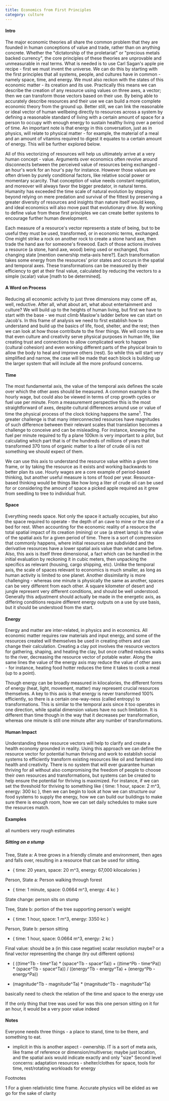 ```yaml
---
title: Economics from First Principles
category: culture
---
```

#### Intro

The major economic theories all share the common problem that they are founded in human conceptions of value and trade, rather than on anything concrete. Whether the "dictatorship of the proletariat" or "precious metals backed currency", the core principles of these theories are unprovable and unmeasurable in real terms. What is needed is to use Carl Sagan's apple pie recipe - first we must invent the universe. We can do this by starting with the first principles that all systems, people, and cultures have in common - namely space, time, and energy. We must also reckon with the states of this economic matter - its creation and its use. Practically this means we can describe the creation of any resource using values on three axes, a vector; then we can transform those vectors based on their use. By being able to accurately describe resources and their use we can build a more complete economic theory from the ground up. Better still, we can link the reasonable or ideal vector of human wellbeing directly to resources across a system by defining a reasonable standard of living with a certain amount of space for a person to occupy with enough energy to sustain healthy living over a period of time. An important note is that energy in this conversation, just as in physics, will relate to physical matter - for example, the material of a meal and an amount of vitamins required to digest it equates to a certain amount of energy. This will be further explored below.

All of this vectorizing of resources will help us ultimately arrive at a very human concept - value. Arguments over economics often revolve around disconnects between the perceived value of resources being exchanged - an hour's work for an hour's pay for instance. However those values are often driven by purely conditional factors, like relative social power or momentary scarcity. That conception of value needs constant negotiation, and moreover will always favor the bigger predator, in natural terms. Humanity has exceeded the time scale of natural evolution by stepping beyond relying on mere predation and survival of the fittest by preserving a greater diversity of resources and insights than nature itself would keep, and ideal economics will also move past that evolutionary drive. By working to define value from these first principles we can create better systems to encourage further human development.

Each measure of a resource's vector represents a state of being, but to be useful they must be used, transformed, or in economic terms, exchanged. One might strike a rock on another rock to create a stone hand axe, then trade the hand axe for someone's firewood. Each of those actions involves a resource (a stone, hand axe, wood) being used or exchanged, thus changing state [mention ownership meta-axis here?]. Each transformation takes some energy from the resources' prior states and occurs in the spatial and temporal axes. These transformations can be measured by their efficiency to get at their final value, calculated by reducing the vectors to a simple (scalar) value [math to be determined].

#### A Word on Process

Reducing all economic activity to just three dimensions may come off as, well, reductive. After all, what about art, what about entertainment and culture? We will build up to the heights of human living, but first we have to start with the base - we must climb Maslow's ladder before we can start on Jacob's. In this frame of analysis we need to first establish how to understand and build up the basics of life, food, shelter, and the rest; then we can look at how those contribute to the finer things. We will come to see that even culture and creativity serve physical purposes in human life, like creating trust and connections to allow complicated work to happen (cultural cohesion) and even working different parts of the physical brain to allow the body to heal and improve others (rest). So while this will start very simplified and narrow, the case will be made that each block is building up the larger system that will include all the more profound concerns.

#### Time

The most fundamental axis, the value of the temporal axis defines the scale over which the other axes should be measured. A common example is the hourly wage, but could also be viewed in terms of crop growth cycles or fuel use per minute. From a measurement perspective this is the most straightforward of axes, despite cultural differences around use or value of time the physical process of the clock ticking happens the same<sup>1</sup>. The greater challenge is that many interconnected resources have magnitudes of such difference between their relevant scales that translation becomes a challenge to conceive and can be misleading. For instance, knowing the fuel per minute required to fly a plane 100km is very important to a pilot, but calculating which part that is of the hundreds of millions of years that transformed 370 tons of organic matter to a liter of crude oil is not something we should expect of them.

We can use this axis to understand the resource value within a given time frame, or by taking the resource as it exists and working backwards to better plan its use. Hourly wages are a core example of period-based thinking, but another useful measure is tons of food per year. Resource-based thinking would be things like how long a liter of crude oil can be used for or considering the amount of space a picked apple required as it grew from seedling to tree to individual fruit.

#### Space

Everything needs space. Not only the space it actually occupies, but also the space required to operate - the depth of an cave to mine or the size of a bed for rest. When accounting for the economic reality of a resource the total spatial impact of its creation (mining) or use (a street lamp) is the value of the spatial axis for a given period of time. There is a sort of compression that commonly happens, where initial resources are subdivided and the derivative resources have a lower spatial axis value than what came before. Also, this axis is itself three dimensional, a fact which can be handled in the initial evaluation by reckoning it in cubic meters, then unpacking the specifics as relevant (housing, cargo shipping, etc). Unlike the temporal axis, the scale of spaces relevant to economics is much smaller, as long as human activity is limited to one planet. Another dissimilarity is more challenging - whereas one minute is physically the same as another, spaces can be very different from each other. A square kilometer of desert and jungle represent very different conditions, and should be well understood. Generally this adjustment should actually be made in the energetic axis, as differing conditions require different energy outputs on a use by use basis, but it should be understood from the start.

#### Energy

Energy and matter are inter-related, in physics and in economics. All economic matter requires raw materials and input energy, and some of the resources created will themselves be used in creating others and can change their calculation. Creating a clay pot involves the resource vectors for gathering, shaping, and heating the clay, but once crafted reduces walks to the river, decreasing the resource vector of potable water. Along the same lines the value of the energy axis may reduce the value of other axes - for instance, heating food hotter reduces the time it takes to cook a meal (up to a point).

Though energy can be broadly measured in kilocalories, the different forms of energy (heat, light, movement, matter) may represent crucial resources themselves. A key to this axis is that energy is never transformed 100% efficiently, so there is a certain one-way-ness (called entropy) to transformations. This is similar to the temporal axis since it too operates in one direction, while spatial dimension values have no such limitation. It is different than time though in the way that it decreases per transformation, whereas one minute is still one minute after any number of transformations.

#### Human Impact

Understanding these resource vectors will help to clarify and create a health economy grounded in reality. Using this approach we can define the resource vector for potential human thriving and work to establish social systems to efficiently transform existing resources like oil and farmland into health and creativity. There is no system that will ever guarantee human thriving for all without also compromising the freedom of people to choose their own resources and transformations, but systems can be created to help ensure the potential for thriving is maximized. For instance, if we can set the threshold for thriving to something like { time: 1 hour, space: 2 m^3, energy: 300 kc }, then we can begin to look at how we can structure our food systems to supply the energy, how we can build our buildings to make sure there is enough room, how we can set daily schedules to make sure the resources match.

#### Examples
all numbers very rough estimates

##### Sitting on a stump

Tree, State a: A tree grows in a friendly climate and environment, then ages and falls over, resulting in a resource that can be used for sitting.

- { time: 20 years, space: 20 m^3, energy: 67,000 kilocalories }

Person, State a: Person walking through forest

- { time: 1 minute, space: 0.0664 m^3, energy: 4 kc }

State change: person sits on stump

Tree, State b: portion of the tree supporting person's weight

- { time: 1 hour, space: 1 m^3, energy: 3350 kc }

Person, State b: person sitting

- { time: 1 hour, space: 0.0664 m^3, energy: 2 kc }

Final value: should be a (in this case negative) scalar resolution maybe? or a final vector representing the change (try out different options)

- ( ((time^Tb - time^Ta) * (space^Tb - space^Ta)) + ((time^Pb - time^Pa)) * (space^Tb - space^Ta)) / ((energy^Tb - energy^Ta) + (energy^Pb - energy^Pa))

- (magnitude^Tb - magnitude^Ta) * (magnitude^Tb - magnitude^Ta)

basically need to check the relation of the time and space to the energy use

If the only thing that tree was used for was this one person sitting on it for an hour, it would be a very poor value indeed

#### Notes
Everyone needs three things - a place to stand, time to be there, and something to eat.
- implicit in this is another aspect - ownership. IT is a sort of meta axis, like frame of reference or dimension/multiverse; maybe just location, and the spatial axis would indicate exactly and only "size"
Second level concerns: adaptation resources - shelter/clothes for space, tools for time, rest/rotating workloads for energy


Footnotes

1 For a given relativistic time frame. Accurate physics will be elided as we go for the sake of clarity